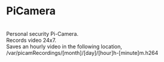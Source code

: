 # PiCamera #
<br />
Personal security Pi-Camera.<br />
Records video 24x7.<br />
Saves an hourly video in the following location, /var/picamRecordings/[month]/[day]/[hour]h-[minute]m.h264



